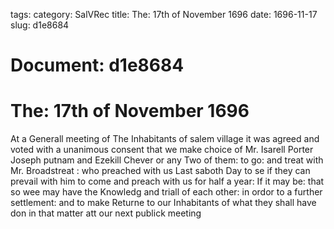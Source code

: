 tags: 
category: SalVRec
title: The: 17th of November 1696
date: 1696-11-17
slug: d1e8684




# Document: d1e8684


# The: 17th of November 1696

At a Generall meeting of The Inhabitants of salem village it was agreed and voted with a unanimous consent that we make choice of Mr. Isarell Porter Joseph putnam and Ezekill Chever or any Two of them: to go: and treat with Mr. Broadstreat : who preached with us Last saboth Day to se if they can prevail with him to come and preach with us for half a year: If it may be: that so wee may have the Knowledg and triall of each other: in ordor to a further settlement: and to make Returne to our Inhabitants of what they shall have don in that matter att our next publick meeting

